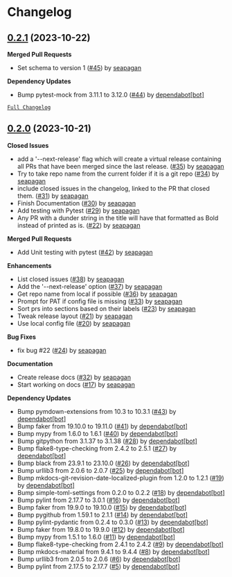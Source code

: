 # Changelog

## [0.2.1](https://github.com/seapagan/github-changelog-md/tree/HEAD) (2023-10-22)

**Merged Pull Requests**

- Set schema to version 1
([#45](https://github.com/seapagan/github-changelog-md/pull/45))
by [seapagan](https://github.com/seapagan)

**Dependency Updates**

- Bump pytest-mock from 3.11.1 to 3.12.0
([#44](https://github.com/seapagan/github-changelog-md/pull/44))
by [dependabot[bot]](https://github.com/apps/dependabot)

[`Full Changelog`](https://github.com/seapagan/github-changelog-md/compare/0.2.0...HEAD)

## [0.2.0](https://github.com/seapagan/github-changelog-md/releases/tag/0.2.0) (2023-10-21)

**Closed Issues**

- add a '--next-release' flag which will create a virtual release containing all PRs that have been merged since the last release.
([#35](https://github.com/seapagan/github-changelog-md/issues/35))
by [seapagan](https://github.com/seapagan)
- Try to take repo name from the current folder if it is a git repo
([#34](https://github.com/seapagan/github-changelog-md/issues/34))
by [seapagan](https://github.com/seapagan)
- include closed issues in the changelog, linked to the PR that closed them.
([#31](https://github.com/seapagan/github-changelog-md/issues/31))
by [seapagan](https://github.com/seapagan)
- Finish Documentation
([#30](https://github.com/seapagan/github-changelog-md/issues/30))
by [seapagan](https://github.com/seapagan)
- Add testing with Pytest
([#29](https://github.com/seapagan/github-changelog-md/issues/29))
by [seapagan](https://github.com/seapagan)
- Any PR with a dunder string in the title will have that formatted as Bold instead of printed as is.
([#22](https://github.com/seapagan/github-changelog-md/issues/22))
by [seapagan](https://github.com/seapagan)

**Merged Pull Requests**

- Add Unit testing with pytest
([#42](https://github.com/seapagan/github-changelog-md/pull/42))
by [seapagan](https://github.com/seapagan)

**Enhancements**

- List closed issues
([#38](https://github.com/seapagan/github-changelog-md/pull/38))
by [seapagan](https://github.com/seapagan)
- Add the '--next-release' option
([#37](https://github.com/seapagan/github-changelog-md/pull/37))
by [seapagan](https://github.com/seapagan)
- Get repo name from local if possible
([#36](https://github.com/seapagan/github-changelog-md/pull/36))
by [seapagan](https://github.com/seapagan)
- Prompt for PAT if config file is missing
([#33](https://github.com/seapagan/github-changelog-md/pull/33))
by [seapagan](https://github.com/seapagan)
- Sort prs into sections based on their labels
([#23](https://github.com/seapagan/github-changelog-md/pull/23))
by [seapagan](https://github.com/seapagan)
- Tweak release layout
([#21](https://github.com/seapagan/github-changelog-md/pull/21))
by [seapagan](https://github.com/seapagan)
- Use local config file
([#20](https://github.com/seapagan/github-changelog-md/pull/20))
by [seapagan](https://github.com/seapagan)

**Bug Fixes**

- fix bug #22
([#24](https://github.com/seapagan/github-changelog-md/pull/24))
by [seapagan](https://github.com/seapagan)

**Documentation**

- Create release docs
([#32](https://github.com/seapagan/github-changelog-md/pull/32))
by [seapagan](https://github.com/seapagan)
- Start working on docs
([#17](https://github.com/seapagan/github-changelog-md/pull/17))
by [seapagan](https://github.com/seapagan)

**Dependency Updates**

- Bump pymdown-extensions from 10.3 to 10.3.1
([#43](https://github.com/seapagan/github-changelog-md/pull/43))
by [dependabot[bot]](https://github.com/apps/dependabot)
- Bump faker from 19.10.0 to 19.11.0
([#41](https://github.com/seapagan/github-changelog-md/pull/41))
by [dependabot[bot]](https://github.com/apps/dependabot)
- Bump mypy from 1.6.0 to 1.6.1
([#40](https://github.com/seapagan/github-changelog-md/pull/40))
by [dependabot[bot]](https://github.com/apps/dependabot)
- Bump gitpython from 3.1.37 to 3.1.38
([#28](https://github.com/seapagan/github-changelog-md/pull/28))
by [dependabot[bot]](https://github.com/apps/dependabot)
- Bump flake8-type-checking from 2.4.2 to 2.5.1
([#27](https://github.com/seapagan/github-changelog-md/pull/27))
by [dependabot[bot]](https://github.com/apps/dependabot)
- Bump black from 23.9.1 to 23.10.0
([#26](https://github.com/seapagan/github-changelog-md/pull/26))
by [dependabot[bot]](https://github.com/apps/dependabot)
- Bump urllib3 from 2.0.6 to 2.0.7
([#25](https://github.com/seapagan/github-changelog-md/pull/25))
by [dependabot[bot]](https://github.com/apps/dependabot)
- Bump mkdocs-git-revision-date-localized-plugin from 1.2.0 to 1.2.1
([#19](https://github.com/seapagan/github-changelog-md/pull/19))
by [dependabot[bot]](https://github.com/apps/dependabot)
- Bump simple-toml-settings from 0.2.0 to 0.2.2
([#18](https://github.com/seapagan/github-changelog-md/pull/18))
by [dependabot[bot]](https://github.com/apps/dependabot)
- Bump pylint from 2.17.7 to 3.0.1
([#16](https://github.com/seapagan/github-changelog-md/pull/16))
by [dependabot[bot]](https://github.com/apps/dependabot)
- Bump faker from 19.9.0 to 19.10.0
([#15](https://github.com/seapagan/github-changelog-md/pull/15))
by [dependabot[bot]](https://github.com/apps/dependabot)
- Bump pygithub from 1.59.1 to 2.1.1
([#14](https://github.com/seapagan/github-changelog-md/pull/14))
by [dependabot[bot]](https://github.com/apps/dependabot)
- Bump pylint-pydantic from 0.2.4 to 0.3.0
([#13](https://github.com/seapagan/github-changelog-md/pull/13))
by [dependabot[bot]](https://github.com/apps/dependabot)
- Bump faker from 19.8.0 to 19.9.0
([#12](https://github.com/seapagan/github-changelog-md/pull/12))
by [dependabot[bot]](https://github.com/apps/dependabot)
- Bump mypy from 1.5.1 to 1.6.0
([#11](https://github.com/seapagan/github-changelog-md/pull/11))
by [dependabot[bot]](https://github.com/apps/dependabot)
- Bump flake8-type-checking from 2.4.1 to 2.4.2
([#9](https://github.com/seapagan/github-changelog-md/pull/9))
by [dependabot[bot]](https://github.com/apps/dependabot)
- Bump mkdocs-material from 9.4.1 to 9.4.4
([#8](https://github.com/seapagan/github-changelog-md/pull/8))
by [dependabot[bot]](https://github.com/apps/dependabot)
- Bump urllib3 from 2.0.5 to 2.0.6
([#6](https://github.com/seapagan/github-changelog-md/pull/6))
by [dependabot[bot]](https://github.com/apps/dependabot)
- Bump pylint from 2.17.5 to 2.17.7
([#5](https://github.com/seapagan/github-changelog-md/pull/5))
by [dependabot[bot]](https://github.com/apps/dependabot)
